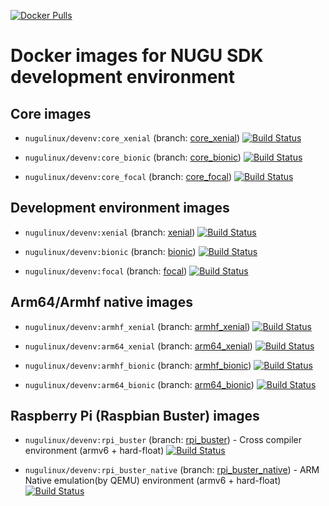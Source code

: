 [![Docker Pulls](https://img.shields.io/docker/pulls/nugulinux/devenv.svg)](https://hub.docker.com/r/nugulinux/devenv/)

# Docker images for NUGU SDK development environment

## Core images

* `nugulinux/devenv:core_xenial` (branch: [core_xenial](https://github.com/nugulinux/docker-devenv/tree/core_xenial))
  [![Build Status](https://github.com/nugulinux/docker-devenv/workflows/Docker%20publish%20-%20core_xenial/badge.svg)](https://github.com/nugulinux/docker-devenv/actions?query=workflow%3A%22Docker+publish+-+core_xenial%22)

* `nugulinux/devenv:core_bionic` (branch: [core_bionic](https://github.com/nugulinux/docker-devenv/tree/core_bionic))
  [![Build Status](https://github.com/nugulinux/docker-devenv/workflows/Docker%20publish%20-%20core_bionic/badge.svg)](https://github.com/nugulinux/docker-devenv/actions?query=workflow%3A%22Docker+publish+-+core_bionic%22)

* `nugulinux/devenv:core_focal` (branch: [core_focal](https://github.com/nugulinux/docker-devenv/tree/core_focal))
  [![Build Status](https://github.com/nugulinux/docker-devenv/workflows/Docker%20publish%20-%20core_focal/badge.svg)](https://github.com/nugulinux/docker-devenv/actions?query=workflow%3A%22Docker+publish+-+core_focal%22)

## Development environment images

* `nugulinux/devenv:xenial` (branch: [xenial](https://github.com/nugulinux/docker-devenv/tree/xenial))
  [![Build Status](https://github.com/nugulinux/docker-devenv/workflows/Docker%20publish%20-%20xenial/badge.svg)](https://github.com/nugulinux/docker-devenv/actions?query=workflow%3A%22Docker+publish+-+xenial%22)

* `nugulinux/devenv:bionic` (branch: [bionic](https://github.com/nugulinux/docker-devenv/tree/bionic))
  [![Build Status](https://github.com/nugulinux/docker-devenv/workflows/Docker%20publish%20-%20bionic/badge.svg)](https://github.com/nugulinux/docker-devenv/actions?query=workflow%3A%22Docker+publish+-+bionic%22)

* `nugulinux/devenv:focal` (branch: [focal](https://github.com/nugulinux/docker-devenv/tree/focal))
  [![Build Status](https://github.com/nugulinux/docker-devenv/workflows/Docker%20publish%20-%20focal/badge.svg)](https://github.com/nugulinux/docker-devenv/actions?query=workflow%3A%22Docker+publish+-+focal%22)

## Arm64/Armhf native images

* `nugulinux/devenv:armhf_xenial` (branch: [armhf_xenial](https://github.com/nugulinux/docker-devenv/tree/armhf_xenial))
  [![Build Status](https://github.com/nugulinux/docker-devenv/workflows/Docker%20publish%20-%20armhf_xenial/badge.svg)](https://github.com/nugulinux/docker-devenv/actions?query=workflow%3A%22Docker+publish+-+armhf_xenial%22)

* `nugulinux/devenv:arm64_xenial` (branch: [arm64_xenial](https://github.com/nugulinux/docker-devenv/tree/armhf_xenial))
  [![Build Status](https://github.com/nugulinux/docker-devenv/workflows/Docker%20publish%20-%20arm64_xenial/badge.svg)](https://github.com/nugulinux/docker-devenv/actions?query=workflow%3A%22Docker+publish+-+arm64_xenial%22)

* `nugulinux/devenv:armhf_bionic` (branch: [armhf_bionic](https://github.com/nugulinux/docker-devenv/tree/armhf_xenial))
  [![Build Status](https://github.com/nugulinux/docker-devenv/workflows/Docker%20publish%20-%20armhf_bionic/badge.svg)](https://github.com/nugulinux/docker-devenv/actions?query=workflow%3A%22Docker+publish+-+armhf_bionic%22)

* `nugulinux/devenv:arm64_bionic` (branch: [arm64_bionic](https://github.com/nugulinux/docker-devenv/tree/armhf_xenial))
  [![Build Status](https://github.com/nugulinux/docker-devenv/workflows/Docker%20publish%20-%20arm64_bionic/badge.svg)](https://github.com/nugulinux/docker-devenv/actions?query=workflow%3A%22Docker+publish+-+arm64_bionic%22)

## Raspberry Pi (Raspbian Buster) images

* `nugulinux/devenv:rpi_buster` (branch: [rpi_buster](https://github.com/nugulinux/docker-devenv/tree/rpi_buster)) - Cross compiler environment (armv6 + hard-float)
[![Build Status](https://github.com/nugulinux/docker-devenv/workflows/Docker%20publish%20-%20rpi_buster/badge.svg)](https://github.com/nugulinux/docker-devenv/actions?query=workflow%3A%22Docker+publish+-+rpi_buster%22)

* `nugulinux/devenv:rpi_buster_native` (branch: [rpi_buster_native](https://github.com/nugulinux/docker-devenv/tree/rpi_buster)) - ARM Native emulation(by QEMU) environment (armv6 + hard-float)
[![Build Status](https://github.com/nugulinux/docker-devenv/workflows/Docker%20publish%20-%20rpi_buster_native/badge.svg)](https://github.com/nugulinux/docker-devenv/actions?query=workflow%3A%22Docker+publish+-+rpi_buster_native%22)
